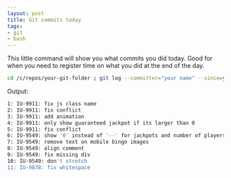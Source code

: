 ```yaml
---
layout: post
title: Git commits today
tags:
- git
- bash
---
```


This little command will show you what commits you did today. Good for when you need to register time on what you did at the end of the day.

```bash
cd /c/repos/your-git-folder ; git log --committer="your name" --since=yesterday | grep -v Date: | grep -v Author: | grep -v commit | grep -v "^$" | grep -v Merge: | sed -e "s/^[ \t]*/ /" | grep -n  . ; cd - > null
```

Output:
```bash
1: IU-9911: fix js class name
2: IU-9911: fix conflict
3: IU-9911: add animation
4: IU-9911: only show guaranteed jackpot if its larger than 0
5: IU-9911: fix conflict
6: IU-9549: show '0' instead of '--' for jackpots and number of players
7: IU-9549: remove text on mobile bingo images
8: IU-9549: align comment
9: IU-9549: fix missing div
10: IU-9549: don't stretch
11: IU-9878: fix whitespace
```
